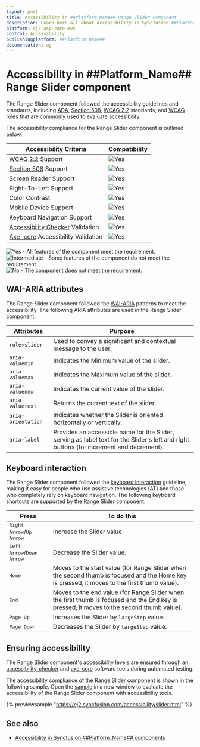 ```yaml
---
layout: post
title: Accessibility in ##Platform_Name## Range Slider component
description: Learn here all about Accessibility in Syncfusion ##Platform_Name## Range Slider component of Syncfusion Essential JS 2 and more.
platform: ej2-asp-core-mvc
control: Accessibility
publishingplatform: ##Platform_Name##
documentation: ug
---
```


# Accessibility in ##Platform_Name## Range Slider component

The Range Slider component followed the accessibility guidelines and standards, including [ADA](https://www.ada.gov/), [Section 508](https://www.section508.gov/), [WCAG 2.2](https://www.w3.org/TR/WCAG22/) standards, and [WCAG roles](https://www.w3.org/TR/wai-aria/#roles) that are commonly used to evaluate accessibility.

The accessibility compliance for the Range Slider component is outlined below.

| Accessibility Criteria | Compatibility |
| -- | -- |
| [WCAG 2.2](https://www.w3.org/TR/WCAG22/) Support | <img src="https://cdn.syncfusion.com/content/images/landing-page/yes.png" alt="Yes"> |
| [Section 508](https://www.section508.gov/) Support | <img src="https://cdn.syncfusion.com/content/images/landing-page/yes.png" alt="Yes"> |
| Screen Reader Support | <img src="https://cdn.syncfusion.com/content/images/landing-page/yes.png" alt="Yes"> |
| Right-To-Left Support | <img src="https://cdn.syncfusion.com/content/images/landing-page/yes.png" alt="Yes"> |
| Color Contrast | <img src="https://cdn.syncfusion.com/content/images/landing-page/yes.png" alt="Yes"> |
| Mobile Device Support | <img src="https://cdn.syncfusion.com/content/images/landing-page/yes.png" alt="Yes"> |
| Keyboard Navigation Support | <img src="https://cdn.syncfusion.com/content/images/landing-page/yes.png" alt="Yes"> |
| [Accessibility Checker](https://www.npmjs.com/package/accessibility-checker) Validation | <img src="https://cdn.syncfusion.com/content/images/landing-page/yes.png" alt="Yes"> |
| [Axe-core](https://www.npmjs.com/package/axe-core) Accessibility Validation | <img src="https://cdn.syncfusion.com/content/images/landing-page/yes.png" alt="Yes"> |

<style>
    .post .post-content img {
        display: inline-block;
        margin: 0.5em 0;
    }
</style>
<div><img src="https://cdn.syncfusion.com/content/images/landing-page/yes.png" alt="Yes"> - All features of the component meet the requirement.</div>

<div><img src="https://cdn.syncfusion.com/content/images/landing-page/intermediate.png" alt="Intermediate"> - Some features of the component do not meet the requirement.</div>

<div><img src="https://cdn.syncfusion.com/content/images/landing-page/no.png" alt="No"> - The component does not meet the requirement.</div>

## WAI-ARIA attributes

The Range Slider component followed the [WAI-ARIA](https://www.w3.org/WAI/ARIA/apg/patterns/slider/) patterns to meet the accessibility. The following ARIA attributes are used in the Range Slider component:

| Attributes | Purpose |
| --- | --- |
| `role=slider` | Used to convey a significant and contextual message to the user. |
| `aria-valuemin` | Indicates the Minimum value of the slider. |
| `aria-valuemax` | Indicates the Maximum value of the slider. |
| `aria-valuenow` | Indicates the current value of the slider. |
| `aria-valuetext` | Returns the current text of the slider. |
| `aria-orientation` | Indicates whether the Slider is oriented horizontally or vertically. |
| `aria-label` | Provides an accessible name for the Slider, serving as label text for the Slider's left and right buttons (for increment and decrement). |

## Keyboard interaction

The Range Slider component followed the [keyboard interaction](https://www.w3.org/WAI/ARIA/apg/patterns/alert/#keyboardinteraction) guideline, making it easy for people who use assistive technologies (AT) and those who completely rely on keyboard navigation. The following keyboard shortcuts are supported by the Range Slider component.

| **Press** | **To do this** |
| --- | --- |
| <kbd>Right Arrow</kbd>/<kbd>Up Arrow</kbd> | Increase the Slider value. |
| <kbd>Left Arrow</kbd>/<kbd>Down Arrow</kbd> | Decrease the Slider value. |
| <kbd>Home</kbd> | Moves to the start value (for Range Slider when the second thumb is focused and the Home key is pressed, it moves to the first thumb value). |
| <kbd>End | Moves to the end value (for Range Slider when the first thumb is focused and the End key is pressed, it moves to the second thumb value). |
| <kbd>Page Up</kbd> | 	Increases the Slider by `largeStep` value. |
| <kbd>Page Down</kbd> | Decreases the Slider by `largeStep` value. |

## Ensuring accessibility

The Range Slider component's accessibility levels are ensured through an [accessibility-checker](https://www.npmjs.com/package/accessibility-checker) and [axe-core](https://www.npmjs.com/package/axe-core) software tools during automated testing.

The accessibility compliance of the Range Slider component is shown in the following sample. Open the [sample](https://ej2.syncfusion.com/accessibility/slider.html) in a new window to evaluate the accessibility of the Range Slider component with accessibility tools.

{% previewsample "https://ej2.syncfusion.com/accessibility/slider.html" %}

## See also

* [Accessibility in Syncfusion ##Platform_Name## components](../common/accessibility)